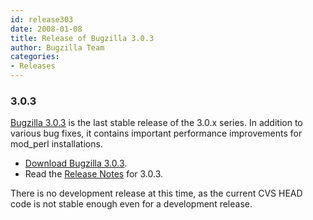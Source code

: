 ```yaml
---
id: release303
date: 2008-01-08
title: Release of Bugzilla 3.0.3
author: Bugzilla Team
categories:
- Releases
---
```


### 3.0.3

[Bugzilla 3.0.3](/releases/3.0.3/) is the last stable release of the 3.0.x series. In addition to various bug fixes, it contains important performance improvements for mod_perl installations.

*   [Download Bugzilla 3.0.3](/download/#v30).
*   Read the [Release Notes](/releases/3.0.3/) for 3.0.3.

There is no development release at this time, as the current CVS HEAD code is not stable enough even for a development release.

